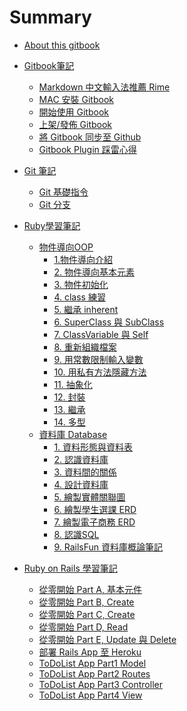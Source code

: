# Summary

* [About this gitbook](README.md)

* [Gitbook筆記]()
  <!-- - [Markdown 語法補充]() -->
  - [Markdown 中文輸入法推薦 Rime](note/rime/rime_install_note.md)
  <!-- - [Markdown Atom Package 推薦]() -->
  - [MAC 安裝 Gitbook](note/gitbook/gitbook_0_install.md)
  - [開始使用 Gitbook](note/gitbook/gitbook_1_start.md)
  - [上架/發佈 Gitbook](note/gitbook/gitbook_2_upload.md)
  - [將 Gitbook 同步至 Github](note/gitbook/gitbook_3_sync_with_github.md)
  - [Gitbook Plugin 踩雷心得](note/gitbook/gitbook_4_install_GA_disqus.md)

* [Git 筆記]()
  - [Git 基礎指令](note/git/git_guide.md)
  - [Git 分支](note/git/git_branch.md)

* [Ruby學習筆記]()
  - [物件導向OOP]()
    - [1.物件導向介紹](ruby/ruby_OOP/1-1_OOP_introduction.md)
    - [2. 物件導向基本元素](ruby/ruby_OOP/1-2_OOP_fundemental_elements.md)
    - [3. 物件初始化](ruby/ruby_OOP/2-1_3_attr_accessor.md)
    - [4. class 練習](ruby/ruby_OOP/2-4_class_practice.md)
    - [5. 繼承 inherent](ruby/ruby_OOP/2-5_inherent.md)
    - [6. SuperClass 與 SubClass](ruby/ruby_OOP/2-6_super_and_sub_class.md)
    - [7. ClassVariable 與 Self](ruby/ruby_OOP/2-7_class_variable_method_self.md)
    - [8. 重新組織檔案](ruby/ruby_OOP/3-1_orgnize_files.md)
    - [9. 用常數限制輸入變數](ruby/ruby_OOP/3-2_constant.md)
    - [10. 用私有方法隱藏方法](ruby/ruby_OOP/3-3_private_method.md)
    - [11. 抽象化](ruby/ruby_OOP/4-1_抽象化.md)
    - [12. 封裝](ruby/ruby_OOP/4-2_封裝.md)
    - [13. 繼承](ruby/ruby_OOP/4-3_繼承.md)
    - [14. 多型](ruby/ruby_OOP/4-4_多型.md)
  - [資料庫 Database]()
    - [1. 資料形態與資料表](ruby/database/1-1_data.md)
    - [2. 認識資料庫](ruby/database/1-2_database.md)
    - [3. 資料間的關係](ruby/database/1-3_data_relationship.md)
    - [4. 設計資料庫](ruby/database/2-1_design_database.md)
    - [5. 繪製實體關聯圖](ruby/database/2-2_relationship_diagram.md)
    - [6. 繪製學生選課 ERD](ruby/database/3-1_ERD_student_class.md)
    - [7. 繪製電子商務 ERD](ruby/database/3-2_e-commerce.md)
    - [8. 認識SQL](ruby/database/4-1_SQL.md)
    - [9. RailsFun 資料庫概論筆記](ruby/database/RailsFun_Database_Introduction.md)

* [Ruby on Rails 學習筆記]()
  <!-- - [前言]() -->
  - [從零開始 Part A, 基本元件](rails/rails_guide/medium_rails_guide_1.md)
  - [從零開始 Part B, Create](rails/rails_guide/medium_rails_guide_2-1.md)
  - [從零開始 Part C, Create](rails/rails_guide/medium_rails_guide_2-2.md)
  - [從零開始 Part D, Read](rails/rails_guide/medium_rails_guide_2-3.md)
  - [從零開始 Part E, Update 與 Delete](rails/rails_guide/medium_rails_guide_2-4.md)
  - [部署 Rails App 至 Heroku](rails/rails_guide/deploy_rails_app_to_heroku.md)
  - [ToDoList App Part1 Model](rails/rails_guide/to_do_list_guide_1.md)
  - [ToDoList App Part2 Routes](rails/rails_guide/to_do_list_guide_2.md)
  - [ToDoList App Part3 Controller](rails/rails_guide/to_do_list_guide_3.md)
  - [ToDoList App Part4 View](rails/rails_guide/to_do_list_guide_4.md)
